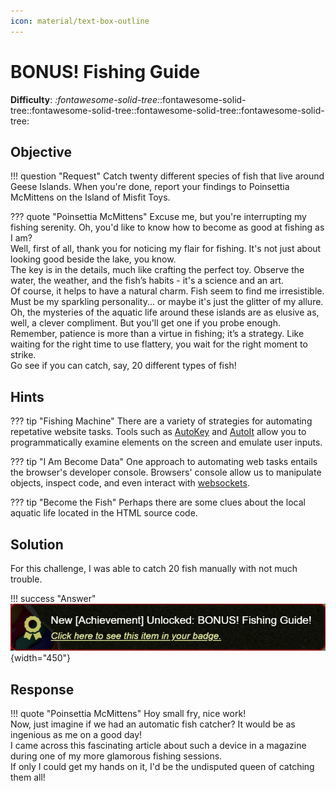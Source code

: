 ```yaml
---
icon: material/text-box-outline
---
```


# BONUS! Fishing Guide

**Difficulty**: <i class=twemoji_red>:fontawesome-solid-tree:</i>:fontawesome-solid-tree::fontawesome-solid-tree::fontawesome-solid-tree::fontawesome-solid-tree:<br/>


## Objective

!!! question "Request"
    Catch twenty different species of fish that live around Geese Islands. When you're done, report your findings to Poinsettia McMittens on the Island of Misfit Toys.

??? quote "Poinsettia McMittens"
    Excuse me, but you're interrupting my fishing serenity. Oh, you'd like to know how to become as good at fishing as I am?</br>
    Well, first of all, thank you for noticing my flair for fishing. It's not just about looking good beside the lake, you know.</br>
    The key is in the details, much like crafting the perfect toy. Observe the water, the weather, and the fish’s habits - it's a science and an art.</br>
    Of course, it helps to have a natural charm. Fish seem to find me irresistible. Must be my sparkling personality... or maybe it's just the glitter of my allure.</br>
    Oh, the mysteries of the aquatic life around these islands are as elusive as, well, a clever compliment. But you'll get one if you probe enough.</br>
    Remember, patience is more than a virtue in fishing; it’s a strategy. Like waiting for the right time to use flattery, you wait for the right moment to strike.</br>
    Go see if you can catch, say, 20 different types of fish!

## Hints

??? tip "Fishing Machine"
    There are a variety of strategies for automating repetative website tasks. Tools such as [AutoKey](https://github.com/autokey/autokey) and [AutoIt](https://www.autoitscript.com/site/) allow you to programmatically examine elements on the screen and emulate user inputs.

??? tip "I Am Become Data"
    One approach to automating web tasks entails the browser's developer console. Browsers' console allow us to manipulate objects, inspect code, and even interact with [websockets](https://javascript.info/websocket).

??? tip "Become the Fish"
    Perhaps there are some clues about the local aquatic life located in the HTML source code.

## Solution

For this challenge, I was able to catch 20 fish manually with not much trouble.

!!! success "Answer"
    ![Guide](../img/objectives/bonus/fishguide.png){width="450"}


## Response

!!! quote "Poinsettia McMittens"
    Hoy small fry, nice work!</br>
    Now, just imagine if we had an automatic fish catcher? It would be as ingenious as me on a good day!</br>
    I came across this fascinating article about such a device in a magazine during one of my more glamorous fishing sessions.</br>
    If only I could get my hands on it, I'd be the undisputed queen of catching them all!
